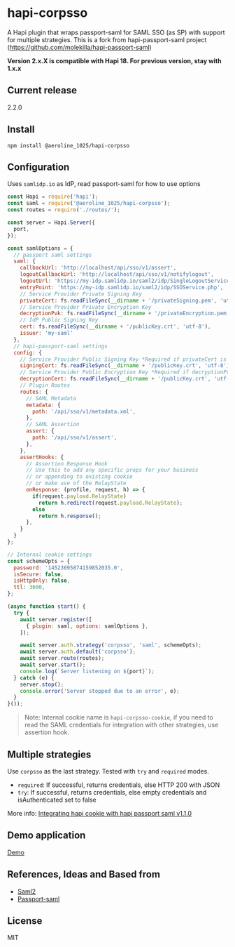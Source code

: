 # hapi-corpsso
A Hapi plugin that wraps passport-saml for SAML SSO (as SP)
with support for multiple strategies. This is a fork from hapi-passport-saml project (https://github.com/molekilla/hapi-passport-saml)

**Version 2.x.X is compatible with Hapi 18. For previous version, stay with 1.x.x**

## Current release
2.2.0

## Install

`npm install @aeroline_1025/hapi-corpsso`

## Configuration

Uses `samlidp.io` as IdP, read passport-saml for how to use options

```javascript
const Hapi = require('hapi');
const saml = require('@aeroline_1025/hapi-corpsso');
const routes = require('./routes/');

const server = Hapi.Server({
  port,
});

const samlOptions = {
  // passport saml settings
  saml: {
    callbackUrl: 'http://localhost/api/sso/v1/assert',
    logoutCallbackUrl: 'http://localhost/api/sso/v1/notifylogout',
    logoutUrl: 'https://my-idp.samlidp.io/saml2/idp/SingleLogoutService.php',
    entryPoint: 'https://my-idp.samlidp.io/saml2/idp/SSOService.php',
    // Service Provider Private Signing Key
    privateCert: fs.readFileSync(__dirname + '/privateSigning.pem', 'utf-8'),
    // Service Provider Private Encryption Key
    decryptionPvk: fs.readFileSync(__dirname + '/privateEncryption.pem', 'utf-8'),
    // IdP Public Signing Key
    cert: fs.readFileSync(__dirname + '/publicKey.crt', 'utf-8'),
    issuer: 'my-saml'
  },
  // hapi-passport-saml settings
  config: {
    // Service Provider Public Signing Key *Required if privateCert is provided
    signingCert: fs.readFileSync(__dirname + '/publicKey.crt', 'utf-8'),
    // Service Provider Public Encryption Key *Required if decryptionPvk is provided
    decryptionCert: fs.readFileSync(__dirname + '/publicKey.crt', 'utf-8'),
    // Plugin Routes
    routes: {
      // SAML Metadata
      metadata: {
        path: '/api/sso/v1/metadata.xml',
      },
      // SAML Assertion
      assert: {
        path: '/api/sso/v1/assert',
      },
    },
    assertHooks: {
      // Assertion Response Hook
      // Use this to add any specific props for your business
      // or appending to existing cookie
      // or make use of the RelayState
      onResponse: (profile, request, h) => {
        if(request.payload.RelayState)
          return h.redirect(request.payload.RelayState);
        else
          return h.response();
      },
    }
  }
};

// Internal cookie settings
const schemeOpts = {
  password: '14523695874159852035.0',
  isSecure: false,
  isHttpOnly: false,
  ttl: 3600,
};

(async function start() {
  try {
    await server.register([
      { plugin: saml, options: samlOptions },
    ]);

    await server.auth.strategy('corpsso', 'saml', schemeOpts);
    await server.auth.default('corpsso');
    await server.route(routes);
    await server.start();
    console.log(`Server listening on ${port}`);
  } catch (e) {
    server.stop();
    console.error('Server stopped due to an error', e);
  }
}());
```

>Note: Internal cookie name is `hapi-corpsso-cookie`, if you need to read the SAML credentials for integration with other strategies, use assertion hook.

## Multiple strategies

Use `corpsso` as the last strategy. Tested with `try` and `required` modes.

* `required`: If successful, returns credentials, else HTTP 200 with JSON
* `try`: If successful, returns credentials, else empty credentials and isAuthenticated set to false

More info: [Integrating hapi cookie with hapi passport saml v1.1.0
](https://gist.github.com/molekilla/a7a899a3b3d7cbf2ae89998606102330)

## Demo application

[Demo](https://github.com/molekilla/hapi-passport-saml-test)

## References, Ideas and Based from
* [Saml2](https://github.com/Clever/saml2)
* [Passport-saml](https://github.com/bergie/passport-saml)

## License
MIT
